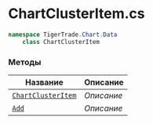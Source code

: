 
# ChartClusterItem.cs
```csharp
namespace TigerTrade.Chart.Data  
    class ChartClusterItem
```

### Методы
| Название | Описание |
| --- | --- |
| [`ChartClusterItem`](./Методы/ChartClusterItem.md) | *Описание* |
| [`Add`](./Методы/Add.md) | *Описание* |
